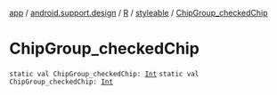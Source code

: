 [app](../../../index.md) / [android.support.design](../../index.md) / [R](../index.md) / [styleable](index.md) / [ChipGroup_checkedChip](./-chip-group_checked-chip.md)

# ChipGroup_checkedChip

`static val ChipGroup_checkedChip: `[`Int`](https://kotlinlang.org/api/latest/jvm/stdlib/kotlin/-int/index.html)
`static val ChipGroup_checkedChip: `[`Int`](https://kotlinlang.org/api/latest/jvm/stdlib/kotlin/-int/index.html)
